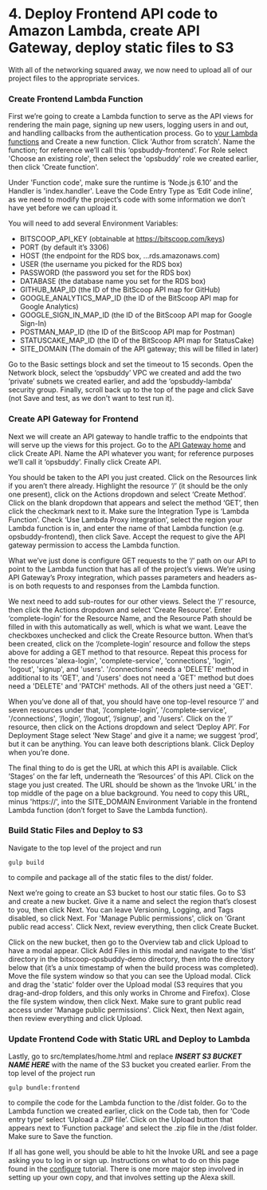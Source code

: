# 4. Deploy Frontend API code to Amazon Lambda, create API Gateway, deploy static files to S3
With all of the networking squared away, we now need to upload all of our project files to the appropriate services.

### Create Frontend Lambda Function
First we’re going to create a Lambda function to serve as the API views for rendering the main page, signing up new users, logging users in and out, and handling callbacks from the authentication process.
Go to [your Lambda functions](https://console.aws.amazon.com/lambda/home#/functions?display=list) and Create a new function.
Click 'Author from scratch'.
Name the function; for reference we’ll call this ‘opsbuddy-frontend’.
For Role select 'Choose an existing role', then select the 'opsbuddy' role we created earlier, then click 'Create function'.

Under 'Function code', make sure the runtime is ‘Node.js 6.10’ and the Handler is 'index.handler'.
Leave the Code Entry Type as ‘Edit Code inline’, as we need to modify the project’s code with some information we don’t have yet before we can upload it.

You will need to add several Environment Variables:

* BITSCOOP_API_KEY (obtainable at https://bitscoop.com/keys)
* PORT (by default it’s 3306)
* HOST (the endpoint for the RDS box, <Box name>.<ID>.<Region>.rds.amazonaws.com)
* USER (the username you picked for the RDS box)
* PASSWORD (the password you set for the RDS box)
* DATABASE (the database name you set for the RDS box)
* GITHUB_MAP_ID (the ID of the BitScoop API map for GitHub)
* GOOGLE_ANALYTICS_MAP_ID (the ID of the BitScoop API map for Google Analytics)
* GOOGLE_SIGN_IN_MAP_ID (the ID of the BitScoop API map for Google Sign-In)
* POSTMAN_MAP_ID (the ID of the BitScoop API map for Postman)
* STATUSCAKE_MAP_ID (the ID of the BitScoop API map for StatusCake)
* SITE_DOMAIN (The domain of the API gateway; this will be filled in later)

Go to the Basic settings block and set the timeout to 15 seconds.
Open the Network block, select the ‘opsbuddy’ VPC we created and add the two ‘private’ subnets we created earlier, and add the ‘opsbuddy-lambda’ security group.
Finally, scroll back up to the top of the page and click Save (not Save and test, as we don't want to test run it).

### Create API Gateway for Frontend
Next we will create an API gateway to handle traffic to the endpoints that will serve up the views for this project.
Go to the [API Gateway home](https://console.aws.amazon.com/apigateway/home#/apis) and click Create API.
Name the API whatever you want; for reference purposes we’ll call it ‘opsbuddy’.
Finally click Create API.

You should be taken to the API you just created.
Click on the Resources link if you aren’t there already.
Highlight the resource ‘/’ (it should be the only one present), click on the Actions dropdown and select ‘Create Method’.
Click on the blank dropdown that appears and select the method ‘GET’, then click the checkmark next to it.
Make sure the Integration Type is ‘Lambda Function’.
Check ‘Use Lambda Proxy integration’, select the region your Lambda function is in, and enter the name of that Lambda function (e.g. opsbuddy-frontend), then click Save.
Accept the request to give the API gateway permission to access the Lambda function.

What we’ve just done is configure GET requests to the ‘/’ path on our API to point to the Lambda function that has all of the project’s views.
We’re using API Gateway’s Proxy integration, which passes parameters and headers as-is on both requests to and responses from the Lambda function.

We next need to add sub-routes for our other views.
Select the ‘/’ resource, then click the Actions dropdown and select ‘Create Resource’.
Enter ‘complete-login’ for the Resource Name, and the Resource Path should be filled in with this automatically as well, which is what we want.
Leave the checkboxes unchecked and click the Create Resource button.
When that’s been created, click on the ‘/complete-login’ resource and follow the steps above for adding a GET method to that resource.
Repeat this process for the resources 'alexa-login', 'complete-service', 'connections', 'login', 'logout', 'signup', and 'users'.
'/connections' needs a 'DELETE' method in additional to its 'GET', and '/users' does not need a 'GET' method but does need a 'DELETE' and 'PATCH' methods.
All of the others just need a 'GET'.

When you’ve done all of that, you should have one top-level resource ‘/’ and seven resources under that, ‘/complete-login’, '/complete-service', '/connections', ‘/login’, ‘/logout’, ‘/signup’, and '/users'.
Click on the ‘/’ resource, then click on the Actions dropdown and select ‘Deploy API’.
For Deployment Stage select ‘New Stage’ and give it a name; we suggest ‘prod’, but it can be anything.
You can leave both descriptions blank.
Click Deploy when you’re done.

The final thing to do is get the URL at which this API is available.
Click ‘Stages’ on the far left, underneath the ‘Resources’ of this API.
Click on the stage you just created.
The URL should be shown as the ‘Invoke URL’ in the top middle of the page on a blue background.
You need to copy this URL, minus 'https://', into the SITE_DOMAIN Environment Variable in the frontend Lambda function (don’t forget to Save the Lambda function).

### Build Static Files and Deploy to S3
Navigate to the top level of the project and run

```
gulp build
```

to compile and package all of the static files to the dist/ folder.

Next we’re going to create an S3 bucket to host our static files.
Go to S3 and create a new bucket.
Give it a name and select the region that’s closest to you, then click Next.
You can leave Versioning, Logging, and Tags disabled, so click Next.
For 'Manage Public permissions', click on 'Grant public read access'.
Click Next, review everything, then click Create Bucket.

Click on the new bucket, then go to the Overview tab and click Upload to have a modal appear.
Click Add Files in this modal and navigate to the ‘dist’ directory in the bitscoop-opsbuddy-demo directory, then into the directory below that (it’s a unix timestamp of when the build process was completed).
Move the file system window so that you can see the Upload modal.
Click and drag the 'static' folder over the Upload modal (S3 requires that you drag-and-drop folders, and this only works in Chrome and Firefox).
Close the file system window, then click Next.
Make sure to grant public read access under 'Manage public permissions'.
Click Next, then Next again, then review everything and click Upload.

### Update Frontend Code with Static URL and Deploy to Lambda
Lastly, go to src/templates/home.html and replace ***INSERT S3 BUCKET NAME HERE*** with the name of the S3 bucket you created earlier.
From the top level of the project run

```
gulp bundle:frontend
```

to compile the code for the Lambda function to the /dist folder.
Go to the Lambda function we created earlier, click on the Code tab, then for ‘Code entry type’ select ‘Upload a .ZIP file’.
Click on the Upload button that appears next to ‘Function package’ and select the .zip file in the /dist folder.
Make sure to Save the function.

If all has gone well, you should be able to hit the Invoke URL and see a page asking you to log in or sign up.
Instructions on what to do on this page found in the [configure](../configure) tutorial.
There is one more major step involved in setting up your own copy, and that involves setting up the Alexa skill.
